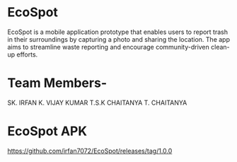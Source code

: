 # EcoSpot
EcoSpot is a mobile application prototype that enables users to report trash in their surroundings by capturing a photo and sharing the location. The app aims to streamline waste reporting and encourage community-driven clean-up efforts.

# Team Members-
SK. IRFAN K. VIJAY KUMAR T.S.K CHAITANYA T. CHAITANYA

# EcoSpot APK
https://github.com/irfan7072/EcoSpot/releases/tag/1.0.0

